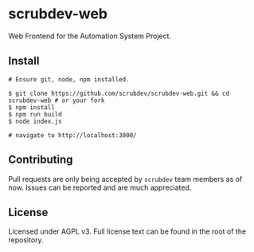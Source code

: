 # scrubdev-web
Web Frontend for the Automation System Project.

## Install
```
# Ensure git, node, npm installed.

$ git clone https://github.com/scrubdev/scrubdev-web.git && cd scrubdev-web # or your fork
$ npm install
$ npm run build
$ node index.js

# navigate to http://localhost:3000/
```

## Contributing
Pull requests are only being accepted by `scrubdev` team members as of now. Issues can be reported and are much appreciated.

## License
Licensed under AGPL v3. Full license text can be found in the root of the repository.
